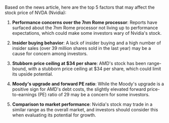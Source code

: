 Based on the news article, here are the top 5 factors that may affect the stock price of NVDA (Nvidia):

1. **Performance concerns over the 7nm Rome processor**: Reports have surfaced about the 7nm Rome processor not living up to performance expectations, which could make some investors wary of Nvidia's stock.

2. **Insider buying behavior**: A lack of insider buying and a high number of insider sales (over 39 million shares sold in the last year) may be a cause for concern among investors.

3. **Stubborn price ceiling at $34 per share**: AMD's stock has been range-bound, with a stubborn price ceiling at $34 per share, which could limit its upside potential.

4. **Moody's upgrade and forward PE ratio**: While the Moody's upgrade is a positive sign for AMD's debt costs, the slightly elevated forward price-to-earnings (PE) ratio of 29 may be a concern for some investors.

5. **Comparison to market performance**: Nvidia's stock may trade in a similar range as the overall market, and investors should consider this when evaluating its potential for growth.